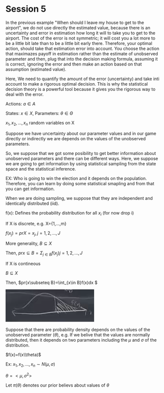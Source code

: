 # Session 5

In the previous example "When should I leave my house to get to the airport", we do not use directly the estimated value, because there is an uncertainty and error in estimation how long it will to take you to get to the airport. The cost of the error is not symmetric; it will cost you a lot more to be a little bit late than to be a little bit early there. Therefore, your optimal action, should take that estimation error into account. You choose the action that maximazes payoff in estimation rather than the estimate of unobserved parameter and then, plug that into the decision making formula, assuming it is correct, ignoring the error and then make an action based on that assumption (estimated value).

Here, We need to quantify the amount of the error (uncertainty) and take inti account to make a rigorous optimal decision. This is why the statistical decision theory is a powerful tool because it gives you the rigorous way to deal with the error.

Actions: $a \in A$

States: $x \in X$, Parameters: $\theta \in \Theta$

$x_{1},x_{2},...,x_{n}$ random variables on X

Suppose we have uncertainty about our parameter values and in our game directly or indirectly we are depends on the values of the unobserved parameters.

So, we suppose that we got some posibility to get better information about unobserved parameters and there can be different ways.  Here, we suppose we are going to get information by using statistical sampling from the state space and the statistical inference.

EX: Who is going to win the election and it depends on the population. Therefore, you can learn by doing some statistical smapling and from that you can get information.

When we are doing sampling, we suppose that they are independent and identically distributed (iid).

f(x): Defines the probability distribution for all $x_{i}$ (for now drop i)

If X is discrete, e.g. X={1,...,m}

$f(x_{j})=pr{X=x_{j}}, j=1,2,...,J$

More generality, $B\subseteq X$

Then, $pr{x\subseteq B}=\Sigma_{j\in B}f(x_{j}) j=1,2,...,J$

If X is contineous

$B\subseteq X$

Then, $pr{x\subseteq B}=\int_{x\in B}f(x)dx $

![10](Picturs/pic_10.png)

Suppose that there are probability density depends on the values of the unobserved parameter ($\theta$), e.g. If we belive that the values are normally distributed, then it depends on two parameters including the $\mu$ and $\sigma$ of the distribution. 

$f(x)=f(x\\theta)$

Ex: $x_{1},x_{2},...,x_{n}\sim N(\mu,\sigma)$

$\theta=<\mu,\sigma^{2}>$

Let $\pi(\theta)$ denotes our prior believs about values of $\theta$











